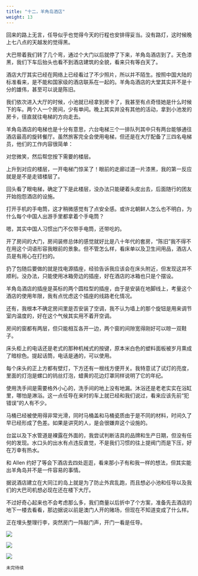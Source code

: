 ```yaml
---
title: "十二，羊角岛酒店"
weight: 13
---
```


回来的路上无言，任导似乎也觉得今天的行程也安排得妥当。没有路灯，这时候晚上七八点的天越发的觉得黑。

大巴带着我们转了几个弯，通过个大门以后就停了下来，羊角岛酒店到了。天色漆黑，我们下车后抬头也看不到酒店建筑的全貌，看来只有等白天了。

酒店大厅其实已经在网络上已经看过了不少照片，所以并不陌生。按照中国大陆的标准看来，是不能和国家级的酒店联系在一起的。羊角岛酒店的大堂其实并不是十分的雄伟，甚至可以说是陈旧。

我们依次进入大厅的时候，小池就已经拿到房卡了，我甚至有点奇怪她是什么时候下的车。两个人一个房间，少有单间。晚上其实并没有其他的活动，拿到小池发的房卡，径直就往电梯的方向走去。

羊角岛酒店的电梯也是十分有意思，六台电梯三个一排队列其中只有两台能够通往酒店最高的旋转餐厅。虽然旅客完全会使用电梯，但还是在大厅配备了三四名电梯员，他们的工作内容很简单：

对您微笑，然后帮您按下需要的楼层。

上升到对应的楼层，一开电梯门惊呆了！眼前的走廊过道一片漆黑，我的第一反应就是是不是走错楼层了。

回头看了眼电梯，确定了下是此楼层，没办法只能硬着头皮出去，后面随行的团友开始抱怨酒店的设施。

打开手机的手电筒，这才稍微感觉有了点安全感。或许北朝鲜人怎么也不明白，为什么每个中国人出游手里都拿着个手电筒？

嗯，其实中国人习惯出门不仅带手电筒，还带吃的。

开了房间的大门，房间装修总体的感觉就好比是八十年代的套房，“陈旧”我不得不在用这个词语形容我眼前的景象。但不管怎么样，看床单以及卫生间用品，酒店人员是有用心在打扫的。

扔了包随后要做的就是找电源插座，经验告诉我应该会在床头附近，但发现这并不顺利。没办法，只能使用冰箱旁边的插座，好在酒店的冰箱也只是个摆设。

羊角岛酒店的插座是英标的两个圆柱型的插座，由于是安装在地脚线上，考量这个酒店的使用年限，我有点忧虑这个插座的线路老化情况。

还有，我根本不确定房间里是否安装了空调，我不认为墙上的那个旋钮是用来调节室内温度的，好在这个气候其实用不着开空调。

房间的窗都有两层，但只能相互各开一边，两个窗的间隙宽得刚好可以晾一双鞋子。

床头柜上的电话还是老式的那种机械式的按键，原本米白色的塑料面板被岁月熏成了暗棕色。提起话筒，电话是通的，可以使用。

每个床头的正上方都有壁灯，下方还有一根线方便开关。我特意试了试灯的亮度，里面的灯泡是螺口的钨丝灯泡，蜡黄的花边灯罩同样说明了它的年纪。

使用洗手间是需要格外小心的，洗手间的地上没有地漏。沐浴还是老老实实在浴缸里，哪怕是淋浴。这一点任导在来时的车上就已经和我们说过，看来应该先前“犯错误”的人有不少。

马桶已经被使用得非常光滑，同时马桶盖和马桶瓷质由于是不同的材料，时间久了早已经形成了色差。如果是讲究的人，是会很嫌弃这个设施的。

台盆以及下水管道是裸露在外面的，我尝试判断洁具的品牌和生产日期，但没有任何的发现。水口头的出水有点违反直觉，不是我们习惯的往上提阀门而是下压，好在万幸有热水。

和 Allen 约好了等会下酒店去四处逛逛，看来那小子有和我一样的想法，但其实能出羊角岛并不是一件容易的事情。

据说酒店建立在大同江的岛上就是为了防止外宾乱跑，而且想必小池和任导以及我们的大巴司机想必现在还在楼下大厅。

不过好奇心起来也不会考虑那么多，我们商量以后折中了个方案，准备先去酒店的地下一楼去看看，那边据说以前是澳门人开的赌场，但现在不知道变成了什么样。

正在埋头整理行李，突然房门一阵敲门声，开门一看是任导。

![](/north-korea/0050.jpg)

![](/north-korea/0053.jpg)

![](/north-korea/0056.jpg)


`未完待续`

